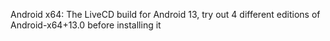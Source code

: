 Android x64: The LiveCD build for Android 13, try out 4 different editions of Android-x64+13.0 before installing it
